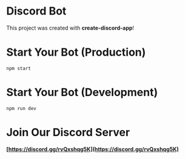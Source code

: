 # Discord Bot

This project was created with **create-discord-app**!

# Start Your Bot (Production)

`npm start`

# Start Your Bot (Development)

`npm run dev`

# Join Our Discord Server

**[https://discord.gg/rvQxshqg5K](https://discord.gg/rvQxshqg5K)**
